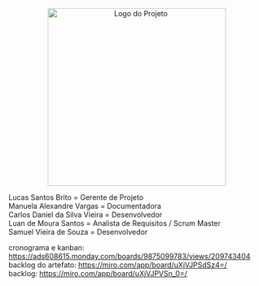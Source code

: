 <p align="center">
  <img src="LogoMarca%20-%20Git.jpg" alt="Logo do Projeto" width="350">
</p>


Lucas Santos Brito = Gerente de Projeto <br>
Manuela Alexandre Vargas = Documentadora <br>
Carlos Daniel da Silva Vieira = Desenvolvedor <br>
Luan de Moura Santos = Analista de Requisitos / Scrum Master <br>
Samuel Vieira de Souza = Desenvolvedor

cronograma e kanban:
https://ads608615.monday.com/boards/9875099783/views/209743404
<br>
backlog do artefato: https://miro.com/app/board/uXjVJPSdSz4=/
<br>
backlog: https://miro.com/app/board/uXjVJPVSn_0=/
